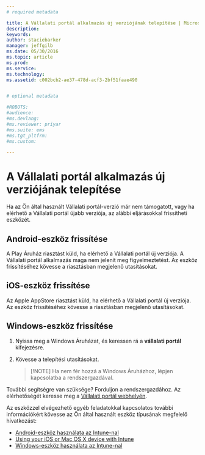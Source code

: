 ```yaml
---
# required metadata

title: A Vállalati portál alkalmazás új verziójának telepítése | Microsoft Intune
description:
keywords:
author: staciebarker
manager: jeffgilb
ms.date: 05/30/2016
ms.topic: article
ms.prod:
ms.service:
ms.technology:
ms.assetid: c002bcb2-ae37-478d-acf3-2bf51faae490


# optional metadata

#ROBOTS:
#audience:
#ms.devlang:
#ms.reviewer: priyar
#ms.suite: ems
#ms.tgt_pltfrm:
#ms.custom:

---
```


# A Vállalati portál alkalmazás új verziójának telepítése

Ha az Ön által használt Vállalati portál-verzió már nem támogatott, vagy ha elérhető a Vállalati portál újabb verziója, az alábbi eljárásokkal frissítheti eszközét.

## Android-eszköz frissítése

A Play Áruház riasztást küld, ha elérhető a Vállalati portál új verziója. A Vállalati portál alkalmazás maga nem jelenít meg figyelmeztetést. Az eszköz frissítéséhez kövesse a riasztásban megjelenő utasításokat.

## iOS-eszköz frissítése

Az Apple AppStore riasztást küld, ha elérhető a Vállalati portál új verziója. Az eszköz frissítéséhez kövesse a riasztásban megjelenő utasításokat.

## Windows-eszköz frissítése

1.  Nyissa meg a Windows Áruházat, és keressen rá a **vállalati portál** kifejezésre.

2.  Kövesse a telepítési utasításokat.

    > [!NOTE] Ha nem fér hozzá a Windows Áruházhoz, lépjen kapcsolatba a rendszergazdával.


További segítségre van szüksége? Forduljon a rendszergazdához. Az elérhetőségét keresse meg a [Vállalati portál webhelyén](http://portal.manage.microsoft.com).

Az eszközzel elvégezhető egyéb feladatokkal kapcsolatos további információkért kövesse az Ön által használt eszköz típusának megfelelő hivatkozást:

- [Android-eszköz használata az Intune-nal](using-your-android-device-with-intune.md)</br>
- [Using your iOS or Mac OS X device with Intune](using-your-ios-or-mac-os-x-device-with-intune.md)</br>
- [Windows-eszköz használata az Intune-nal](using-your-windows-device-with-intune.md)



<!--HONumber=Jun16_HO2-->


